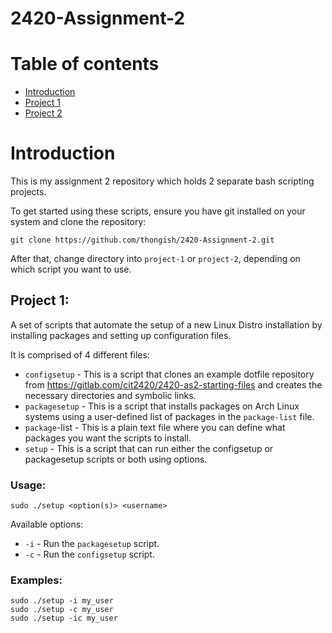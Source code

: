 # 2420-Assignment-2

# Table of contents
- [Introduction](#introduction)
- [Project 1](#project-1)
- [Project 2](#project-2)

# Introduction
This is my assignment 2 repository which holds 2 separate bash scripting projects.

To get started using these scripts, ensure you have git installed on your system and clone the repository:
```
git clone https://github.com/thongish/2420-Assignment-2.git
```

After that, change directory into `project-1` or `project-2`, depending on which script you want to use.

## Project 1:
A set of scripts that automate the setup of a new Linux Distro installation by installing packages and setting up configuration files. 

It is comprised of 4 different files:
- `configsetup` - This is a script that clones an example dotfile repository from https://gitlab.com/cit2420/2420-as2-starting-files and creates the necessary directories and symbolic links.
- `packagesetup` - This is a script that installs packages on Arch Linux systems using a user-defined list of packages in the `package-list` file.
- `package`-list - This is a plain text file where you can define what packages you want the scripts to install.
- `setup` - This is a script that can run either the configsetup or packagesetup scripts or both using options.

### Usage:
```
sudo ./setup <option(s)> <username>
```

Available options:
- `-i` - Run the `packagesetup` script.
- `-c` - Run the `configsetup` script.

### Examples:
```
sudo ./setup -i my_user
sudo ./setup -c my_user
sudo ./setup -ic my_user
```
